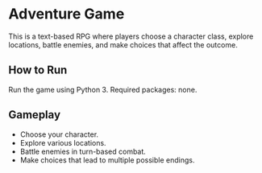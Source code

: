 
# Adventure Game
This is a text-based RPG where players choose a character class, explore locations, battle enemies, and make choices that affect the outcome.

## How to Run
Run the game using Python 3. Required packages: none.

## Gameplay
- Choose your character.
- Explore various locations.
- Battle enemies in turn-based combat.
- Make choices that lead to multiple possible endings.
